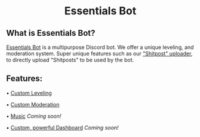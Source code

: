 <h1 align="center">Essentials Bot</h1>
<h2>What is Essentials Bot?</h2>
<p><a href="https://essentialsbot.xyz">Essentials Bot</a> is a multipurpose Discord bot. We offer a unique leveling, and moderation system. Super unique features such as our <a href="https://essentialsbot.xyz/shitpost">"Shitpost" uploader</a>, to directly upload "Shitposts" to be used by the bot.</p>
<h2>Features:</h2>
<p> • <a href="https://essentialsbot.xyz/leveling">Custom Leveling</a></p>
<p> • <a href="https://essenitalsbot.xyz/moderation">Custom Moderation</a></p>
<p> • <a href="https://essentialsbot.xyz/music">Music</a> <i>Coming soon!</i></p>
<p> • <a href="https://dash.essentialsbot.xyz">Custom, powerful Dashboard</a> <i>Coming soon!</i></p>
<!--<h2 href="https://essentiasbot.xyz/sitemap">Useful Links:</h2>-->
